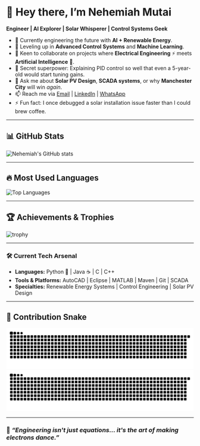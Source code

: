 # 👋 Hey there, I’m Nehemiah Mutai  

**Engineer | AI Explorer | Solar Whisperer | Control Systems Geek**

- 🔭 Currently engineering the future with **AI + Renewable Energy**.  
- 🌱 Leveling up in **Advanced Control Systems** and **Machine Learning**.  
- 🤝 Keen to collaborate on projects where **Electrical Engineering** ⚡ meets **Artificial Intelligence** 🤖.  
- 🧠 Secret superpower: Explaining PID control so well that even a 5-year-old would start tuning gains.  
- 💬 Ask me about **Solar PV Design**, **SCADA systems**, or why **Manchester City** will win *again*.  
- 📫 Reach me via [Email](mailto:nemnemick17@gmail.com) | [LinkedIn](https://www.linkedin.com/in/nehemiah-mutai) | [WhatsApp](https://wa.me/254715271059)  
- ⚡ Fun fact: I once debugged a solar installation issue faster than I could brew coffee.  

---

## 📊 GitHub Stats
![Nehemiah's GitHub stats](https://github-readme-stats.vercel.app/api?username=Nemick&show_icons=true&theme=tokyonight&hide_border=true)

---

## 🔥 Most Used Languages
![Top Languages](https://github-readme-stats.vercel.app/api/top-langs/?username=Nemick&layout=compact&theme=tokyonight&hide_border=true)

---

## 🏆 Achievements & Trophies
![trophy](https://github-profile-trophy.vercel.app/?username=Nemick&theme=tokyonight&margin-w=15&margin-h=15&no-bg=true&no-frame=true)

---

### 🛠️ Current Tech Arsenal
- **Languages:** Python 🐍 | Java ☕ | C | C++  
- **Tools & Platforms:** AutoCAD | Eclipse | MATLAB | Maven | Git | SCADA  
- **Specialties:** Renewable Energy Systems | Control Engineering | Solar PV Design  

---

## 🐍 Contribution Snake  
![Snake animation](https://raw.githubusercontent.com/Nemick/Nemick/output/snake.svg?sanitize=true&v=2025-08-12#gh-light-mode-only)
<img src="https://raw.githubusercontent.com/Nemick/Nemick/output/snake-dark.svg?sanitize=true&v=2025-08-12#gh-dark-mode-only" alt="Snake animation" />


---

### 🌟 *“Engineering isn't just equations… it's the art of making electrons dance.”* 
